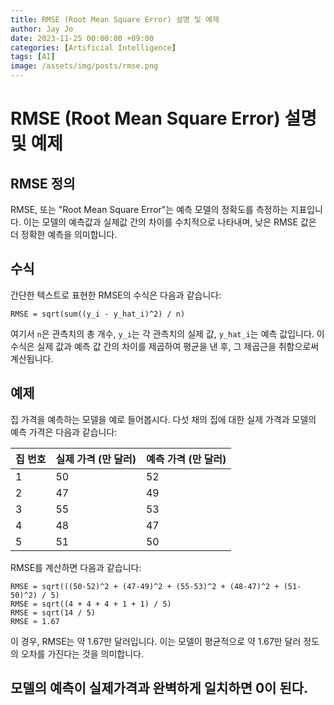 ```yaml
---
title: RMSE (Root Mean Square Error) 설명 및 예제
author: Jay Jo
date: 2023-11-25 00:00:00 +09:00
categories: [Artificial Intelligence]
tags: [AI]
image: /assets/img/posts/rmse.png
---
```


# RMSE (Root Mean Square Error) 설명 및 예제

## RMSE 정의
RMSE, 또는 "Root Mean Square Error"는 예측 모델의 정확도를 측정하는 지표입니다. 이는 모델의 예측값과 실제값 간의 차이를 수치적으로 나타내며, 낮은 RMSE 값은 더 정확한 예측을 의미합니다.

## 수식
간단한 텍스트로 표현한 RMSE의 수식은 다음과 같습니다:
```
RMSE = sqrt(sum((y_i - y_hat_i)^2) / n)
```
여기서 `n`은 관측치의 총 개수, `y_i`는 각 관측치의 실제 값, `y_hat_i`는 예측 값입니다. 이 수식은 실제 값과 예측 값 간의 차이를 제곱하여 평균을 낸 후, 그 제곱근을 취함으로써 계산됩니다.

## 예제
집 가격을 예측하는 모델을 예로 들어봅시다. 다섯 채의 집에 대한 실제 가격과 모델의 예측 가격은 다음과 같습니다:

| 집 번호 | 실제 가격 (만 달러) | 예측 가격 (만 달러) |
|--------|----------------|-----------------|
| 1      | 50             | 52              |
| 2      | 47             | 49              |
| 3      | 55             | 53              |
| 4      | 48             | 47              |
| 5      | 51             | 50              |

RMSE를 계산하면 다음과 같습니다:
```
RMSE = sqrt(((50-52)^2 + (47-49)^2 + (55-53)^2 + (48-47)^2 + (51-50)^2) / 5)
RMSE = sqrt((4 + 4 + 4 + 1 + 1) / 5)
RMSE = sqrt(14 / 5)
RMSE ≈ 1.67
```
이 경우, RMSE는 약 1.67만 달러입니다. 이는 모델이 평균적으로 약 1.67만 달러 정도의 오차를 가진다는 것을 의미합니다.

## 모델의 예측이 실제가격과 완벽하게 일치하면 0이 된다. 